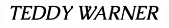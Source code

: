<img alt="TeddyWarner" src="https://github.com/Twarner491/Twarner491/blob/main/assets/loader.gif" />

<p align="center">

</p>
